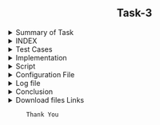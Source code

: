 <h2 align="center">Task-3</h2>

<details>
  <summary> Summary of Task </summary>
  <ul>
    <br>
    <li> Write a script in Shell.</li>
    <li> This script has been used to download 2 google sheets. </li>
    <li> Both of those Google sheets will have the formate csv file. </li>
    <li> Only the name, Average and Sum columns and their values should be printed. </li>
  </ul>
</details>

<details>
<summary> INDEX </summary>
  <ul>
    <br>
    <li> Test cases</li>
    <li> Implementation </li>
    <li> Script </li>
    <li> Output of script </li>
    <li> Conclusion  </li>
    <li> download files links </li>
  </ul>
  </details>

<details>
  <summary> Test Cases </summary>
  
|S.NO|Test Cases|Test Case Description|Expected Result|Test Status|Output|
|:----:|:-----:|:-----:|:-----:|:-----:|:----:|
|1|**Published Url** |Spread sheet link published by using publish to web option from file of spreadsheet and select the .csv format |Url should be published|**PASS** |![Webpublish](https://user-images.githubusercontent.com/82143335/116895216-94476480-ac50-11eb-9466-18a10936a60e.PNG)|
|2|**Declaring the path of commands in variable** |I declared the path of commands in variables in the configuration file which i used in the script  |Path of command should be declare in the variable |**PASS**|![variables](https://user-images.githubusercontent.com/82143335/116895709-1cc60500-ac51-11eb-8d94-fbb9faf237a5.PNG)|
|3|**DOWNLOADING THE GOOGLE SPREAD SHEETS IN CSV FORMAT** |I used wget with -q option with url of the google spread sheet to download in csv format -q option is used for silently downloaded <br/> I used this $WGET $option $URL1 and $URL2 the value of these variable extracting from the configuration file |Google spreadsheet in csv format should be downloaded |**PASS** |![download spreadsheet](https://user-images.githubusercontent.com/82143335/116896072-7cbcab80-ac51-11eb-9828-6bb1f0caf055.PNG)|
|4|**RENAME THE DOWNLOADED FILE**|Renamed  files which was downloading through 3 test case to sheet1.csv and sheet2.csv by using mv command  <br/> Iused this $MV $OLDFILE $NEWFILE the value of these variable extract from the configuration file |Files should be renamed|**PASS** |--|
|5 |**RENAME THE DOWNLOADED FILE** |Renamed  files which was downloading through 3 test case to sheet1.csv and sheet2.csv by using mv command  <br/> Iused this $MV $OLDFILE $NEWFILE the value of these variable extract from the configuration file |Files should be renamed|**PASS** |--|
|6 |**DISPLAY THE OUTPUT using configuration file** | I used the source of configuration file in the script and run the script  <br/> I used  this to extract the required column (awk -F "," '{print "Name :",$name1, "\n", "Sum :",$average1* "\n", "Average :",$average1, "\n"}') |Script should be run and display the output |**PASS** |![outpu2](https://user-images.githubusercontent.com/82143335/116898853-872c7480-ac54-11eb-92b5-81bcc2a41a1c.PNG)|
|7 |**Adding the column in the spreadsheet** |Add the column in the spreadsheet and gives the word to all students |Output should be updated |**PASS** | |
|8 |**Adding the row in the spreadsheet** |Add the row in the spreadsheet and gives the word in all the columns |Output should be updated |**PASS** | |
|9 |**Redirect the output** |Redirect the output of both sheet in a file  using this **> & >>** |Output should be redirect in the file |**PASS** | |
|10 |**log file** |when script run all logs genrate in log file |log should be genrated successfully in log file |**pass** |![log](https://user-images.githubusercontent.com/82143335/116899357-12a60580-ac55-11eb-822a-faa3d25cfff6.PNG)|

  
  </details>
  
  <details>
  <summary> Implementation </summary>
  
In this script, first of all I copied the spreadsheet link to csv link through web publish option.
After that I downloaded the link to the spreadsheet with the wget command and rename the download file with the mv command.
Then I got the required output from awk command.
  
  </details>
  
  <details>
  <summary> Script </summary>
  </details>
  
  <details>
  <summary> Configuration File </summary>
  
 #This is the main configuration file of script

#=======================================================================================

#Variable declaration of command path which used in script

#wget command is a Linux command line utility that helps us to download the files from the web.

WGET=/usr/bin/wget

#echo command in linux is used to display line of text/stringon terminal.

ECHO=/usr/bin/echo

#mv command renames a file or folder and moves a group of files to a different directory

MV=/usr/bin/mv

#cat command allows us to create single or multiple files, view contain of file, concatenate files and redirect output in terminal or files.

CAT=/usr/bin/cat

#awk command searches files for text containing a pattern. When a line or text matches, awk performs a specific action on that line/text.

AWK=/usr/bin/awk

#tail commandprint the last N number of data of the given input.

TAIL=/usr/bin/tail

#tr is a command for translating or deleting characters.

TR=/usr/bin/tr

#The grep command in unix or linux system is used to print the lines that match a given pattern.

GREP=/usr/bin/grep

#wc Command in Linux Count Number of Lines, Words, and Character.

WC=/usr/bin/wc

#pwd command prints the path of the working directory

PWD=/usr/bin/pwd

#cp command is used to copy files or group of files or directory.

CP=/usr/bin/cp

#date command is used to display the system date and time.

DATE=/usr/bin/date

#=/usr/bin/

#===================================================================================

#wget command option

#The download output is not visible so -q is used

WGETOPT1=-q

#===================================================================================

#tr command option

#-cd option used for delete the character.

TROPT1=-cd

#====================================================================================

#wc command option

#-c is used ko count the character

WCOPT1=-c

#====================================================================================

#grep command option

#-i option used for displays both uppercase and lowercase results.

GREPOPT1=-i

#====================================================================================

#awk command option

#-F used for the input field separator.

AWKOPT1=-F

#=====================================================================================

#here url used to download the spreadsheet in the format CSV

#Below url01 for download the spreadsheet 1

MYURL01=https://docs.google.com/spreadsheets/d/e/2PACX-1vS9pmOTPTCVI3XdmGtzetXIm9YVD2cnLDXAkBviswsYAifm9d9dq_iKfPFaHOMpL9oxtSJBh-u9R5CW/pub?output=csv

#=====================================================================================

#Below url02 for download the spreadsheet 2

MYURL02=https://docs.google.com/spreadsheets/d/e/2PACX-1vSEjogtwoNCCLzmjLHSegdJXH-icphTYJfzpAGC7WYOBPqgkwXNgcC3HQGpfU4tP-Jf8KUTVOHBloX6/pub?output=csv

#======================================================================================

#Rename the downloaded file 1

OLDFILENAME1=/home/pradeep/task/pub?output=csv

NEWFILENAME1=/home/pradeep/task/sheet1.csv

#======================================================================================

#Rename the downloaded file 2

OLDFILENAME2=/home/pradeep/task/pub?output=csv

NEWFILENAME2=/home/pradeep/task/sheet2.csv

#======================================================================================

#SRNCOLUMN=SrNo

#INTERCOL=Intern Name

#COLUMN3=Punctuality

#COLUMN4=Time management

#COLUMN5=Attendance

#COLUMN6=Communication

#COLUMN7=Requirement analysis

#COLUMN8=Self Learning

#COLUMN9=Grammatical error

#COLUMN10=Creativity

AVGCOLUMN=Average

avgcolumn=average

#namecolumn=name

#=====================================================================================

#Extra column

NAMECOL=Name

INTERNCOL=Intern

SUMCOL=Sum

AVGCOL=Avg

#====================================================================================
#log file of script

log=/home/pradeep/task/script.log

#====================================================================================

#directory for datafile

DATADIR=/home/pradeep/task/datafile

OUTPUTFIR=/home/pradeep/task/datafile/output.txt

#====================================================================================

  </details>
  
  <details>
  <summary> Log file </summary>
   
Mon May  3 17:08:08 IST 2021 [wget command] download the csv file using wget command /usr/bin/wget -q https://docs.google.com/spreadsheets/d/e/2PACX-1vS9pmOTPTCVI3XdmGtzetXIm9YVD2cnLDXAkBviswsYAifm9d9dq_iKfPFaHOMpL9oxtSJBh-u9R5CW/pub?output=csv

Mon May  3 21:09:12 IST 2021 [wget command] download the csv file using wget command /usr/bin/wget -q https://docs.google.com/spreadsheets/d/e/2PACX-
1vS9pmOTPTCVI3XdmGtzetXIm9YVD2cnLDXAkBviswsYAifm9d9dq_iKfPFaHOMpL9oxtSJBh-u9R5CW/pub?output=csv

Mon May  3 21:09:12 IST 2021 [mv command] It rename the downloaded file using mv command /usr/bin/mv /home/pradeep/task/pub?output=csv /home/pradeep/task/sheet1.csv

Mon May  3 21:09:12 IST 2021 [count commas] count the no of commas before the Intern name 1

Mon May  3 21:09:12 IST 2021 [add 1 in the previous result of commas] 1

Mon May  3 21:09:12 IST 2021  [total commas for extract the Intern name column ] 2

Mon May  3 21:09:12 IST 2021 [count commas] count the no of commas before the Average 10

Mon May  3 21:09:12 IST 2021 [add 1 in the total no of commas before average column to get the exact average column] 1

Mon May  3 21:09:12 IST 2021 [commas for extract the average column] 11

Mon May  3 21:09:12 IST 2021 [output for sheet 1] successfully print sheet1 the required output

Mon May  3 21:09:17 IST 2021 [wget command] download the csv file using wget command /usr/bin/wget -q https://docs.google.com/spreadsheets/d/e/2PACX-1vSEjogtwoNCCLzmjLHSegdJXH-icphTYJfzpAGC7WYOBPqgkwXNgcC3HQGpfU4tP-Jf8KUTVOHBloX6/pub?output=csv

Mon May  3 21:09:17 IST 2021 [mv command] download sheet2 csv file using mv command /usr/bin/mv /home/pradeep/task/pub?output=csv /home/pradeep/task/sheet2.csv

Mon May  3 21:09:17 IST 2021 [count comma for intername] count the no of commas before the Intern name 1

Mon May  3 21:09:17 IST 2021 [add 1 in the total no of commas before Intern name column to get the exact Intern name column] 1

Mon May  3 21:09:17 IST 2021  [total commas for intername] download sheet2 csv file using this command 2

Mon May  3 21:09:17 IST 2021 [count commas] count the no of commas before the Average 10

Mon May  3 21:09:17 IST 2021 [add 1 for Average] download sheet2 csv file using this command 1

Mon May  3 21:09:17 IST 2021 [commas for extract the average column] 11

Mon May  3 21:09:17 IST 2021 [output for sheet 2] successfully print sheet2 the required output
  
  </details>
  
  <details>
  <summary> Conclusion </summary>
  
  I would like to share my experience while doing this work. The given script is doing its job correctly.
  
  </details>
  
  <details>
  <summary> Download files Links </summary>
  
#### Download the google sheet in csv format for evaluation of self and others on the basis of previous performance.
- [Link for download csv file 1](https://docs.google.com/spreadsheets/d/e/2PACX-1vS9pmOTPTCVI3XdmGtzetXIm9YVD2cnLDXAkBviswsYAifm9d9dq_iKfPFaHOMpL9oxtSJBh-u9R5CW/pub?output=csv)

#### Download the google sheet in  csv format for evaluation of self and others on the basis of task1
- [Link for download csv file 2](https://docs.google.com/spreadsheets/d/e/2PACX-1vSEjogtwoNCCLzmjLHSegdJXH-icphTYJfzpAGC7WYOBPqgkwXNgcC3HQGpfU4tP-Jf8KUTVOHBloX6/pub?output=csv)

  </details>

```
     Thank You
```
